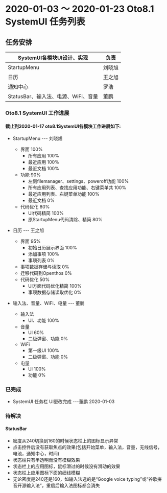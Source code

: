 # 2020-01-03 ～ 2020-01-23 Oto8.1 SystemUI 任务列表

## 任务安排

SystemUI各模块UI设计、实现|负责
--|--
StartupMenu|刘晓旭
日历|王之旭
通知中心|罗浩
StatusBar、输入法、电源、WiFi、音量|董鹏

### Oto8.1 SystemUI 工作进展
#### 截止到2020-01-17 oto8.1SystemUI各模块工作进展如下:
- StartupMenu --- 刘晓旭
    - 界面 100%
      - 所有应用 100%
      - 最近应用 100%
      - 最近文档 100%
    - 功能 90%
      - 左侧filemanager、settings、poweroff功能 100%
      - 所有应用列表、查找应用功能、右键菜单共 100%
      - 最近应用列表、右键菜单功能 100%
      - 最近文档 0%
    - 代码优化 80%
      - UI代码精简 100%
      - 原StartupMenu代码清除、精简 80%
      
- 日历  --- 王之旭
  - 界面 95%
    - 初始日历展示界面 100%
    - 添加事项 100%
    - 事项列表 0%
  - 事项数据存储与读取 0%
  - 迁移代码到Openthos 0%
  - 代码优化 50%
    - UI方面代码优化精简 100%
    - 事项数据存储读取优化 0%
   
- 输入法、音量、WiFi、电量  --- 董鹏
  - 输入法
    - UI、功能 100%
  - 音量
    - UI 60%
    - 二级弹窗、功能 0%
  - WiFi
    - 第一级UI 100%
    - 二级弹窗、功能 0%
  - 电量
    - UI 100%
    - 功能 0%

### 已完成
  - SystemUI 任务栏 UI更改完成 ---董鹏 2020-01-03
  
### 待解决
#### StatusBar
  - 密度从240切换到160的时候状态栏上的图标显示异常
  - 点击控件后没有获取焦点的效果(包括开始菜单，输入法，音量，无线信号，电池，通知中心，时间)
  - 状态栏只有半透明而没有模糊效果
  - 状态栏上的应用图标，鼠标滑过的时候没有滑动的效果
  - 状态栏上应用图标下面的细线模糊
  - 无论密度是240还是160，如输入法选的是“Google voice typing”或“谷歌拼音开源输入法”，重启后输入法图标都会消失
